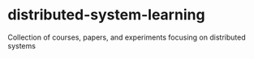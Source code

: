 # distributed-system-learning
Collection of courses, papers, and experiments focusing on distributed systems
